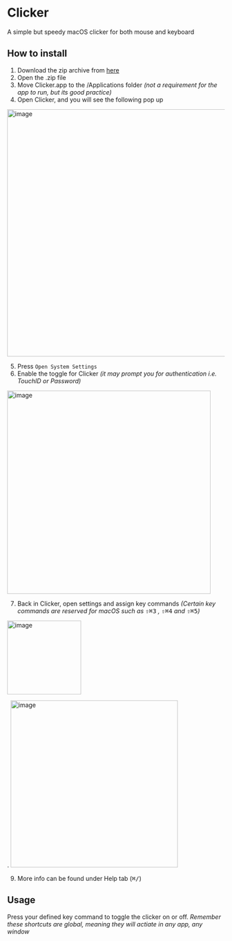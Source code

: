 # Clicker
A simple but speedy macOS clicker for both mouse and keyboard

## How to install
1. Download the zip archive from [here](https://github.com/dennis777/Clicker/releases/tag/v2.1.1)
2. Open the .zip file
3. Move Clicker.app to the /Applications folder *(not a requirement for the app to run, but its good practice)*
4. Open Clicker, and you will see the following pop up
<img width="573" alt="image" src="https://github.com/dennis777/Clicker/assets/25965937/28c8eae7-004e-4330-84a7-75c6a72fa953">

5. Press `Open System Settings`
6. Enable the toggle for Clicker *(it may prompt you for authentication i.e. TouchID or Password)*
<img width="471" alt="image" src="https://github.com/dennis777/Clicker/assets/25965937/8ce30ee0-a2cf-407e-9440-47c5a9e33f1a">

7. Back in Clicker, open settings and assign key commands *(Certain key commands are reserved for macOS such as* <kbd>⇧⌘3</kbd> *,* <kbd>⇧⌘4</kbd> *and* <kbd>⇧⌘5</kbd>*)*
<img width="171" alt="image" src="https://github.com/dennis777/Clicker/assets/25965937/ad323b17-511e-41b2-8c1a-134c0a82506b">

  .
<img width="387" alt="image" src="https://github.com/dennis777/Clicker/assets/25965937/0512bd5c-a11f-45ad-b903-e27ab8a98ba4">

9. More info can be found under Help tab (<kbd>⌘/</kbd>)

## Usage
Press your defined key command to toggle the clicker on or off. *Remember these shortcuts are global, meaning they will actiate in any app, any window*
